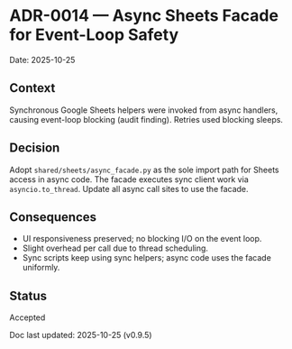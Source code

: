 # ADR-0014 — Async Sheets Facade for Event-Loop Safety
Date: 2025-10-25

## Context
Synchronous Google Sheets helpers were invoked from async handlers, causing
event-loop blocking (audit finding). Retries used blocking sleeps.

## Decision
Adopt `shared/sheets/async_facade.py` as the sole import path for Sheets access
in async code. The facade executes sync client work via `asyncio.to_thread`.
Update all async call sites to use the facade.

## Consequences
- UI responsiveness preserved; no blocking I/O on the event loop.
- Slight overhead per call due to thread scheduling.
- Sync scripts keep using sync helpers; async code uses the facade uniformly.

## Status
Accepted


Doc last updated: 2025-10-25 (v0.9.5)
